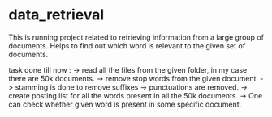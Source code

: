 # data_retrieval
This is running project related to retrieving information from a large group of documents.
Helps to find out which word is relevant to the given set of documents.

task done till now :
-> read all the files from the given folder, in my case there are 50k documents.
-> remove stop words from the given document.
-> stamming is done to remove suffixes 
-> punctuations are removed.
-> create posting list for all the words present in all the 50k documents.
-> One can check whether given word is present in some specific document.
